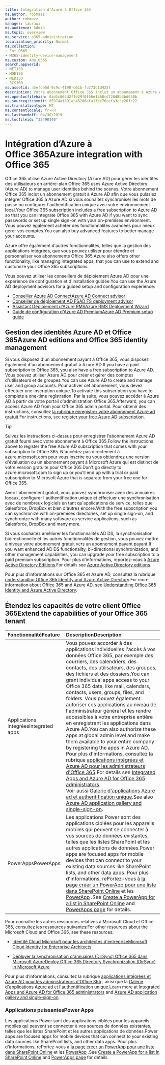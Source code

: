 ```yaml
---
title: Intégration d’Azure à Office 365
ms.author: robmazz
author: robmazz
manager: laurawi
ms.audience: Admin
ms.topic: overview
ms.service: o365-administration
localization_priority: Normal
ms.collection:
- Ent_O365
- M365-identity-device-management
ms.custom: Adm_O365
search.appverid:
- MET150
- MOE150
- MED150
- BCS160
ms.assetid: a5efce5d-9c9c-4190-b61b-fd273c1d425f
description: Votre abonnement Office 365 inclut un abonnement à Azure AD. Intégrez Office 365 avec Azure AD si vous voulez une synchronisation de mot de passe ou une authentification unique avec votre environnement local.
ms.openlocfilehash: 0ad1c064d2ffe29f0f06e1368cd728d8b3bd630b
ms.sourcegitcommit: 85974a1891ac45286efa13cc76eefa3cce28fc22
ms.translationtype: MT
ms.contentlocale: fr-FR
ms.lasthandoff: 04/30/2019
ms.locfileid: "33490140"
---
```

# <a name="azure-integration-with-office-365"></a><span data-ttu-id="c4e25-104">Intégration d’Azure à Office 365</span><span class="sxs-lookup"><span data-stu-id="c4e25-104">Azure integration with Office 365</span></span>

<span data-ttu-id="c4e25-105">Office 365 utilise Azure Active Directory (Azure AD) pour gérer les identités des utilisateurs en arrière-plan.</span><span class="sxs-lookup"><span data-stu-id="c4e25-105">Office 365 uses Azure Active Directory (Azure AD) to manage user identities behind the scenes.</span></span> <span data-ttu-id="c4e25-106">Votre abonnement Office 365 inclut un abonnement gratuit à Azure AD afin que vous puissiez intégrer Office 365 à Azure AD si vous souhaitez synchroniser les mots de passe ou configurer l'authentification unique avec votre environnement local.</span><span class="sxs-lookup"><span data-stu-id="c4e25-106">Your Office 365 subscription includes a free subscription to Azure AD so that you can integrate Office 365 with Azure AD if you want to sync passwords or set up single sign-on with your on-premises environment.</span></span> <span data-ttu-id="c4e25-107">Vous pouvez également acheter des fonctionnalités avancées pour mieux gérer vos comptes.</span><span class="sxs-lookup"><span data-stu-id="c4e25-107">You can also buy advanced features to better manage your accounts.</span></span>
  
<span data-ttu-id="c4e25-108">Azure offre également d'autres fonctionnalités, telles que la gestion des applications intégrées, que vous pouvez utiliser pour étendre et personnaliser vos abonnements Office 365.</span><span class="sxs-lookup"><span data-stu-id="c4e25-108">Azure also offers other functionality, like managing integrated apps, that you can use to extend and customize your Office 365 subscriptions.</span></span>
  
<span data-ttu-id="c4e25-109">Vous pouvez utiliser les conseillers de déploiement Azure AD pour une expérience de configuration et d'installation guidée:</span><span class="sxs-lookup"><span data-stu-id="c4e25-109">You can use the Azure AD deployment advisors for a guided setup and configuration experience:</span></span>
 - [<span data-ttu-id="c4e25-110">Conseiller Azure AD Connect</span><span class="sxs-lookup"><span data-stu-id="c4e25-110">Azure AD Connect advisor</span></span>](https://aka.ms/aadconnectpwsync)
 - [<span data-ttu-id="c4e25-111">Conseiller de déploiement AD FS</span><span class="sxs-lookup"><span data-stu-id="c4e25-111">AD FS deployment advisor</span></span>](https://aka.ms/adfsguidance)
 - [<span data-ttu-id="c4e25-112">Assistant Déploiement d'Azure RMS</span><span class="sxs-lookup"><span data-stu-id="c4e25-112">Azure RMS Deployment Wizard</span></span>](https://aka.ms/azuremsguidance)
 - [<span data-ttu-id="c4e25-113">Guide de configuration d'Azure AD Premium</span><span class="sxs-lookup"><span data-stu-id="c4e25-113">Azure AD Premium setup guide</span></span>](https://aka.ms/aadpguidance)
  
## <a name="azure-ad-editions-and-office-365-identity-management"></a><span data-ttu-id="c4e25-114">Gestion des identités Azure AD et Office 365</span><span class="sxs-lookup"><span data-stu-id="c4e25-114">Azure AD editions and Office 365 identity management</span></span>

<span data-ttu-id="c4e25-115">Si vous disposez d'un abonnement payant à Office 365, vous disposez également d'un abonnement gratuit à Azure AD.</span><span class="sxs-lookup"><span data-stu-id="c4e25-115">If you have a paid subscription to Office 365, you also have a free subscription to Azure AD.</span></span> <span data-ttu-id="c4e25-116">Vous pouvez utiliser Azure AD pour créer et gérer des comptes d'utilisateurs et de groupes.</span><span class="sxs-lookup"><span data-stu-id="c4e25-116">You can use Azure AD to create and manage user and group accounts.</span></span> <span data-ttu-id="c4e25-117">Pour activer cet abonnement, vous devez effectuer une inscription unique.</span><span class="sxs-lookup"><span data-stu-id="c4e25-117">To activate this subscription you have to complete a one-time registration.</span></span> <span data-ttu-id="c4e25-118">Par la suite, vous pouvez accéder à Azure AD à partir de votre portail d'administration Office 365.</span><span class="sxs-lookup"><span data-stu-id="c4e25-118">Afterward, you can access Azure AD from your Office 365 admin portal.</span></span> <span data-ttu-id="c4e25-119">Pour obtenir des instructions, consultez [la rubrique enregistrer votre abonnement Azure ad gratuit](https://go.microsoft.com/fwlink/p/?LinkId=617127).</span><span class="sxs-lookup"><span data-stu-id="c4e25-119">For instructions, see [register your free Azure AD subscription](https://go.microsoft.com/fwlink/p/?LinkId=617127).</span></span> 
  
> [!TIP]
> <span data-ttu-id="c4e25-120">Suivez les instructions ci-dessus pour enregistrer l'abonnement Azure AD gratuit fourni avec votre abonnement à Office 365.</span><span class="sxs-lookup"><span data-stu-id="c4e25-120">Follow the instructions above to register the free Azure AD subscription that comes with your subscription to Office 365.</span></span> <span data-ttu-id="c4e25-121">N'accédez pas directement à azure.microsoft.com pour vous inscrire ou vous obtiendrez une version d'évaluation ou un abonnement payant à Microsoft Azure qui est distinct de votre version gratuite pour Office 365.</span><span class="sxs-lookup"><span data-stu-id="c4e25-121">Don't go directly to azure.microsoft.com to sign up or you'll end up with a trial or paid subscription to Microsoft Azure that is separate from your free one for Office 365.</span></span> 
  
<span data-ttu-id="c4e25-122">Avec l'abonnement gratuit, vous pouvez synchroniser avec des annuaires locaux, configurer l'authentification unique et effectuer une synchronisation avec de nombreux logiciels en tant qu'applications de service, telles que Salesforce, DropBox et bien d'autres encore.</span><span class="sxs-lookup"><span data-stu-id="c4e25-122">With the free subscription you can synchronize with on-premises directories, set up single sign-on, and synchronize with many software as service applications, such as Salesforce, DropBox and many more.</span></span>
  
<span data-ttu-id="c4e25-123">Si vous souhaitez améliorer les fonctionnalités AD DS, la synchronisation bidirectionnelle et les autres fonctionnalités de gestion, vous pouvez mettre à niveau votre abonnement gratuit vers un abonnement payant payant.</span><span class="sxs-lookup"><span data-stu-id="c4e25-123">If you want enhanced AD DS functionality, bi-directional synchronization, and other management capabilities, you can upgrade your free subscription to a paid premium subscription.</span></span> <span data-ttu-id="c4e25-124">Pour plus d'informations, reportez-vous à [Azure Active Directory Editions](https://docs.microsoft.com/azure/active-directory/fundamentals/active-directory-whatis).</span><span class="sxs-lookup"><span data-stu-id="c4e25-124">For details see [Azure Active Directory editions](https://docs.microsoft.com/azure/active-directory/fundamentals/active-directory-whatis).</span></span>
  
<span data-ttu-id="c4e25-125">Pour plus d'informations sur Office 365 et Azure AD, consultez la rubrique [understandIng Office 365 Identity and Azure Active Directory](https://support.office.com/article/06a189e7-5ec6-4af2-94bf-a22ea225a7a9).</span><span class="sxs-lookup"><span data-stu-id="c4e25-125">For more information about Office 365 and Azure AD, see [Understanding Office 365 Identity and Azure Active Directory](https://support.office.com/article/06a189e7-5ec6-4af2-94bf-a22ea225a7a9).</span></span>
  
## <a name="extend-the-capabilities-of-your-office-365-tenant"></a><span data-ttu-id="c4e25-126">Étendez les capacités de votre client Office 365</span><span class="sxs-lookup"><span data-stu-id="c4e25-126">Extend the capabilities of your Office 365 tenant</span></span>

|<span data-ttu-id="c4e25-127">**Fonctionnalité**</span><span class="sxs-lookup"><span data-stu-id="c4e25-127">**Feature**</span></span>|<span data-ttu-id="c4e25-128">**Description**</span><span class="sxs-lookup"><span data-stu-id="c4e25-128">**Description**</span></span>|
|:-----|:-----|
|<span data-ttu-id="c4e25-129">Applications intégrées</span><span class="sxs-lookup"><span data-stu-id="c4e25-129">Integrated apps</span></span>  <br/> |<span data-ttu-id="c4e25-130">Vous pouvez accorder à des applications individuelles l'accès à vos données Office 365, par exemple des courriers, des calendriers, des contacts, des utilisateurs, des groupes, des fichiers et des dossiers.</span><span class="sxs-lookup"><span data-stu-id="c4e25-130">You can grant individual apps access to your Office 365 data, like mail, calendars, contacts, users, groups, files, and folders.</span></span> <span data-ttu-id="c4e25-131">Vous pouvez également autoriser ces applications au niveau de l'administrateur général et les rendre accessibles à votre entreprise entière en enregistrant les applications dans Azure AD.</span><span class="sxs-lookup"><span data-stu-id="c4e25-131">You can also authorize these apps at global admin level and make them available to your entire company by registering the apps in Azure AD.</span></span> <span data-ttu-id="c4e25-132">Pour plus d'informations, consultez la rubrique [applications intégrées et Azure AD pour les administrateurs d'Office 365](https://support.office.com/article/cb2250e3-451e-416f-bf4e-363549652c2a).</span><span class="sxs-lookup"><span data-stu-id="c4e25-132">For details see [Integrated Apps and Azure AD for Office 365 administrators](https://support.office.com/article/cb2250e3-451e-416f-bf4e-363549652c2a).</span></span>  <br/> <span data-ttu-id="c4e25-133">Voir aussi [Galerie d'applications Azure ad et authentification unique](https://go.microsoft.com/fwlink/p/?LinkId=698604).</span><span class="sxs-lookup"><span data-stu-id="c4e25-133">See also [Azure AD application gallery and single-sign-on](https://go.microsoft.com/fwlink/p/?LinkId=698604).</span></span>  <br/> |
|<span data-ttu-id="c4e25-134">PowerApps</span><span class="sxs-lookup"><span data-stu-id="c4e25-134">PowerApps</span></span>  <br/> | <span data-ttu-id="c4e25-135">Les applications Power sont des applications ciblées pour les appareils mobiles qui peuvent se connecter à vos sources de données existantes, telles que les listes SharePoint et les autres applications de données.</span><span class="sxs-lookup"><span data-stu-id="c4e25-135">Power apps are focused apps for mobile devices that can connect to your existing data sources like SharePoint lists, and other data apps.</span></span> <span data-ttu-id="c4e25-136">Pour plus d'informations, rePortez-vous à [la page créer un PowerApp pour une liste dans SharePoint Online](https://support.office.com/article/9338b2d2-67ac-4b81-8e67-97da27e5e9ab) et les [PowerApp](https://powerapps.microsoft.com/) .</span><span class="sxs-lookup"><span data-stu-id="c4e25-136">See [Create a PowerApp for a list in SharePoint Online](https://support.office.com/article/9338b2d2-67ac-4b81-8e67-97da27e5e9ab) and [PowerApps page](https://powerapps.microsoft.com/) for details.</span></span>  <br/> |
   
<span data-ttu-id="c4e25-137">Pour connaître les autres ressources relatives à Microsoft Cloud et Office 365, consultez les ressources suivantes:</span><span class="sxs-lookup"><span data-stu-id="c4e25-137">For other resources about the Microsoft Cloud and Office 365, see these resources:</span></span>
  
- [<span data-ttu-id="c4e25-138">Identité Cloud Microsoft pour les architectes d'entreprise</span><span class="sxs-lookup"><span data-stu-id="c4e25-138">Microsoft Cloud Identity for Enterprise Architects</span></span>](https://go.microsoft.com/fwlink/p/?LinkId=524586)
    
- [<span data-ttu-id="c4e25-139">Déployer la synchronisation d'annuaires (DirSync) Office 365 dans Microsoft Azure</span><span class="sxs-lookup"><span data-stu-id="c4e25-139">Deploy Office 365 Directory Synchronization (DirSync) in Microsoft Azure</span></span>](https://go.microsoft.com/fwlink/p/?LinkId=517887)
    

<span data-ttu-id="c4e25-140">Pour plus d'informations, consultez la rubrique [applications intégrées et Azure AD pour les administrateurs d'Office 365](integrated-apps-and-azure-ads.md) , ainsi que la [Galerie d'applications Azure ad et l'authentification unique](https://docs.microsoft.com/azure/active-directory/manage-apps/what-is-single-sign-on).</span><span class="sxs-lookup"><span data-stu-id="c4e25-140">Learn more at [Integrated Apps and Azure AD for Office 365 administrators](integrated-apps-and-azure-ads.md) and [Azure AD application gallery and single-sign-on](https://docs.microsoft.com/azure/active-directory/manage-apps/what-is-single-sign-on).</span></span>

### <a name="power-apps"></a><span data-ttu-id="c4e25-141">Applications puissantes</span><span class="sxs-lookup"><span data-stu-id="c4e25-141">Power Apps</span></span>
<span data-ttu-id="c4e25-142">Les applications Power sont des applications ciblées pour les appareils mobiles qui peuvent se connecter à vos sources de données existantes, telles que les listes SharePoint et les autres applications de données.</span><span class="sxs-lookup"><span data-stu-id="c4e25-142">Power apps are focused apps for mobile devices that can connect to your existing data sources like SharePoint lists, and other data apps.</span></span> <span data-ttu-id="c4e25-143">Pour plus d'informations, rePortez-vous à [la page créer un PowerApp pour une liste dans SharePoint Online](https://support.office.com/article/9338b2d2-67ac-4b81-8e67-97da27e5e9ab) et les [PowerApp](https://powerapps.microsoft.com/) .</span><span class="sxs-lookup"><span data-stu-id="c4e25-143">See [Create a PowerApp for a list in SharePoint Online](https://support.office.com/article/9338b2d2-67ac-4b81-8e67-97da27e5e9ab) and [PowerApps page](https://powerapps.microsoft.com/) for details.</span></span>